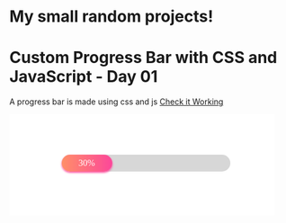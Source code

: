 # My small random projects!

# Custom Progress Bar with CSS and JavaScript - Day 01

A progress bar is made using css and js [Check it Working](https://codepen.io/inrsaurabh/pen/bGdjvoN?editors=1001)

![Progress Bar](./assets/progress-bar.png)